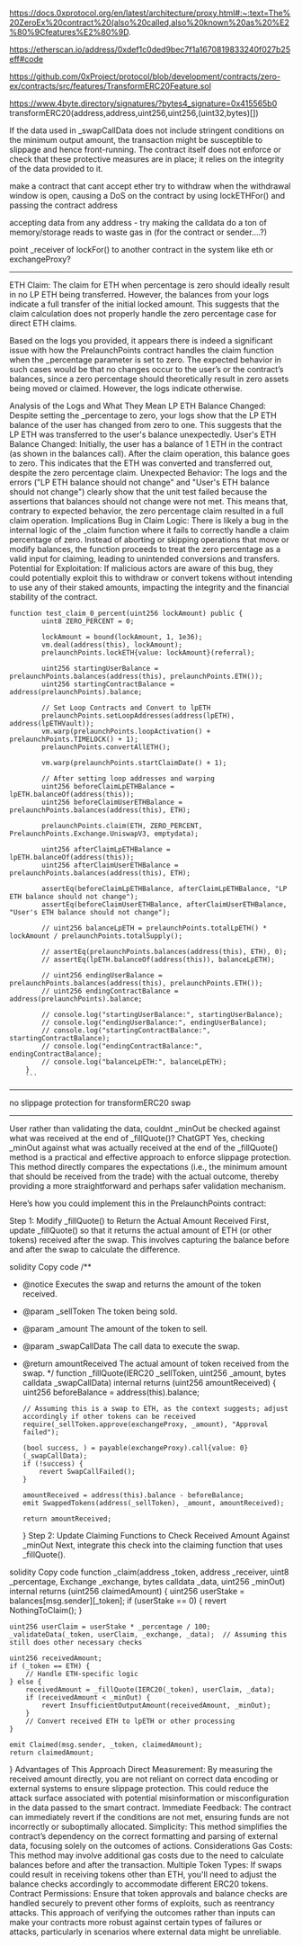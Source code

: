 https://docs.0xprotocol.org/en/latest/architecture/proxy.html#:~:text=The%20ZeroEx%20contract%20(also%20called,also%20known%20as%20%E2%80%9Cfeatures%E2%80%9D.

https://etherscan.io/address/0xdef1c0ded9bec7f1a1670819833240f027b25eff#code

https://github.com/0xProject/protocol/blob/development/contracts/zero-ex/contracts/src/features/TransformERC20Feature.sol

https://www.4byte.directory/signatures/?bytes4_signature=0x415565b0
transformERC20(address,address,uint256,uint256,(uint32,bytes)[])

If the data used in \_swapCallData does not include stringent conditions on the minimum output amount, the transaction might be susceptible to slippage and hence front-running.
The contract itself does not enforce or check that these protective measures are in place; it relies on the integrity of the data provided to it.

make a contract that cant accept ether try to withdraw when the withdrawal window is open, causing a DoS on the contract
by using lockETHFor() and passing the contract address

accepting data from any address - try making the calldata do a ton of memory/storage reads to waste gas in (for the contract or sender....?)

point \_receiver of lockFor() to another contract in the system like eth or exchangeProxy?

---

ETH Claim: The claim for ETH when percentage is zero should ideally result in no LP ETH being transferred. However, the balances from your logs indicate a full transfer of the initial locked amount. This suggests that the claim calculation does not properly handle the zero percentage case for direct ETH claims.

Based on the logs you provided, it appears there is indeed a significant issue with how the PrelaunchPoints contract handles the claim function when the \_percentage parameter is set to zero. The expected behavior in such cases would be that no changes occur to the user’s or the contract’s balances, since a zero percentage should theoretically result in zero assets being moved or claimed. However, the logs indicate otherwise.

Analysis of the Logs and What They Mean
LP ETH Balance Changed: Despite setting the \_percentage to zero, your logs show that the LP ETH balance of the user has changed from zero to one. This suggests that the LP ETH was transferred to the user's balance unexpectedly.
User's ETH Balance Changed: Initially, the user has a balance of 1 ETH in the contract (as shown in the balances call). After the claim operation, this balance goes to zero. This indicates that the ETH was converted and transferred out, despite the zero percentage claim.
Unexpected Behavior: The logs and the errors ("LP ETH balance should not change" and "User's ETH balance should not change") clearly show that the unit test failed because the assertions that balances should not change were not met. This means that, contrary to expected behavior, the zero percentage claim resulted in a full claim operation.
Implications
Bug in Claim Logic: There is likely a bug in the internal logic of the \_claim function where it fails to correctly handle a claim percentage of zero. Instead of aborting or skipping operations that move or modify balances, the function proceeds to treat the zero percentage as a valid input for claiming, leading to unintended conversions and transfers.
Potential for Exploitation: If malicious actors are aware of this bug, they could potentially exploit this to withdraw or convert tokens without intending to use any of their staked amounts, impacting the integrity and the financial stability of the contract.

````
function test_claim_0_percent(uint256 lockAmount) public {
        uint8 ZERO_PERCENT = 0;

        lockAmount = bound(lockAmount, 1, 1e36);
        vm.deal(address(this), lockAmount);
        prelaunchPoints.lockETH{value: lockAmount}(referral);

        uint256 startingUserBalance = prelaunchPoints.balances(address(this), prelaunchPoints.ETH());
        uint256 startingContractBalance = address(prelaunchPoints).balance;

        // Set Loop Contracts and Convert to lpETH
        prelaunchPoints.setLoopAddresses(address(lpETH), address(lpETHVault));
        vm.warp(prelaunchPoints.loopActivation() + prelaunchPoints.TIMELOCK() + 1);
        prelaunchPoints.convertAllETH();

        vm.warp(prelaunchPoints.startClaimDate() + 1);

        // After setting loop addresses and warping
        uint256 beforeClaimLpETHBalance = lpETH.balanceOf(address(this));
        uint256 beforeClaimUserETHBalance = prelaunchPoints.balances(address(this), ETH);

        prelaunchPoints.claim(ETH, ZERO_PERCENT, PrelaunchPoints.Exchange.UniswapV3, emptydata);

        uint256 afterClaimLpETHBalance = lpETH.balanceOf(address(this));
        uint256 afterClaimUserETHBalance = prelaunchPoints.balances(address(this), ETH);

        assertEq(beforeClaimLpETHBalance, afterClaimLpETHBalance, "LP ETH balance should not change");
        assertEq(beforeClaimUserETHBalance, afterClaimUserETHBalance, "User's ETH balance should not change");

        // uint256 balanceLpETH = prelaunchPoints.totalLpETH() * lockAmount / prelaunchPoints.totalSupply();

        // assertEq(prelaunchPoints.balances(address(this), ETH), 0);
        // assertEq(lpETH.balanceOf(address(this)), balanceLpETH);

        // uint256 endingUserBalance = prelaunchPoints.balances(address(this), prelaunchPoints.ETH());
        // uint256 endingContractBalance = address(prelaunchPoints).balance;

        // console.log("startingUserBalance:", startingUserBalance);
        // console.log("endingUserBalance:", endingUserBalance);
        // console.log("startingContractBalance:", startingContractBalance);
        // console.log("endingContractBalance:", endingContractBalance);
        // console.log("balanceLpETH:", balanceLpETH);
    }
    ```
````

---

no slippage protection for transformERC20 swap

---

User
rather than validating the data, couldnt \_minOut be checked against what was received at the end of \_fillQuote()?
ChatGPT
Yes, checking \_minOut against what was actually received at the end of the \_fillQuote() method is a practical and effective approach to enforce slippage protection. This method directly compares the expectations (i.e., the minimum amount that should be received from the trade) with the actual outcome, thereby providing a more straightforward and perhaps safer validation mechanism.

Here’s how you could implement this in the PrelaunchPoints contract:

Step 1: Modify \_fillQuote() to Return the Actual Amount Received
First, update \_fillQuote() so that it returns the actual amount of ETH (or other tokens) received after the swap. This involves capturing the balance before and after the swap to calculate the difference.

solidity
Copy code
/\*\*

- @notice Executes the swap and returns the amount of the token received.
- @param \_sellToken The token being sold.
- @param \_amount The amount of the token to sell.
- @param \_swapCallData The call data to execute the swap.
- @return amountReceived The actual amount of token received from the swap.
  \*/
  function \_fillQuote(IERC20 \_sellToken, uint256 \_amount, bytes calldata \_swapCallData) internal returns (uint256 amountReceived) {
  uint256 beforeBalance = address(this).balance;

      // Assuming this is a swap to ETH, as the context suggests; adjust accordingly if other tokens can be received
      require(_sellToken.approve(exchangeProxy, _amount), "Approval failed");

      (bool success, ) = payable(exchangeProxy).call{value: 0}(_swapCallData);
      if (!success) {
          revert SwapCallFailed();
      }

      amountReceived = address(this).balance - beforeBalance;
      emit SwappedTokens(address(_sellToken), _amount, amountReceived);

      return amountReceived;

  }
  Step 2: Update Claiming Functions to Check Received Amount Against \_minOut
  Next, integrate this check into the claiming function that uses \_fillQuote().

solidity
Copy code
function \_claim(address \_token, address \_receiver, uint8 \_percentage, Exchange \_exchange, bytes calldata \_data, uint256 \_minOut)
internal
returns (uint256 claimedAmount)
{
uint256 userStake = balances[msg.sender][_token];
if (userStake == 0) {
revert NothingToClaim();
}

    uint256 userClaim = userStake * _percentage / 100;
    _validateData(_token, userClaim, _exchange, _data);  // Assuming this still does other necessary checks

    uint256 receivedAmount;
    if (_token == ETH) {
        // Handle ETH-specific logic
    } else {
        receivedAmount = _fillQuote(IERC20(_token), userClaim, _data);
        if (receivedAmount < _minOut) {
            revert InsufficientOutputAmount(receivedAmount, _minOut);
        }
        // Convert received ETH to lpETH or other processing
    }

    emit Claimed(msg.sender, _token, claimedAmount);
    return claimedAmount;

}
Advantages of This Approach
Direct Measurement: By measuring the received amount directly, you are not reliant on correct data encoding or external systems to ensure slippage protection. This could reduce the attack surface associated with potential misinformation or misconfiguration in the data passed to the smart contract.
Immediate Feedback: The contract can immediately revert if the conditions are not met, ensuring funds are not incorrectly or suboptimally allocated.
Simplicity: This method simplifies the contract’s dependency on the correct formatting and parsing of external data, focusing solely on the outcomes of actions.
Considerations
Gas Costs: This method may involve additional gas costs due to the need to calculate balances before and after the transaction.
Multiple Token Types: If swaps could result in receiving tokens other than ETH, you'll need to adjust the balance checks accordingly to accommodate different ERC20 tokens.
Contract Permissions: Ensure that token approvals and balance checks are handled securely to prevent other forms of exploits, such as reentrancy attacks.
This approach of verifying the outcomes rather than inputs can make your contracts more robust against certain types of failures or attacks, particularly in scenarios where external data might be unreliable.
